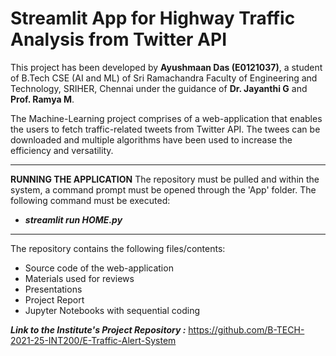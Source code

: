 # Streamlit App for Highway Traffic Analysis from Twitter API

This project has been developed by **Ayushmaan Das (E0121037)**, a student of B.Tech CSE (AI and ML) of Sri Ramachandra Faculty of Engineering and Technology, SRIHER, Chennai under the guidance of **Dr. Jayanthi G** and **Prof. Ramya M**.

The Machine-Learning project comprises of a web-application that enables the users to fetch traffic-related tweets from Twitter API. The twees can be downloaded and multiple algorithms have been used to increase the efficiency and versatility.

<hr>

**RUNNING THE APPLICATION**
The repository must be pulled and within the system, a command prompt must be opened through the 'App' folder. The following command must be executed:
- ***streamlit run HOME.py***

<hr>

The repository contains the following files/contents:
- Source code of the web-application
- Materials used for reviews
- Presentations
- Project Report
- Jupyter Notebooks with sequential coding

***Link to the Institute's Project Repository :***
https://github.com/B-TECH-2021-25-INT200/E-Traffic-Alert-System
